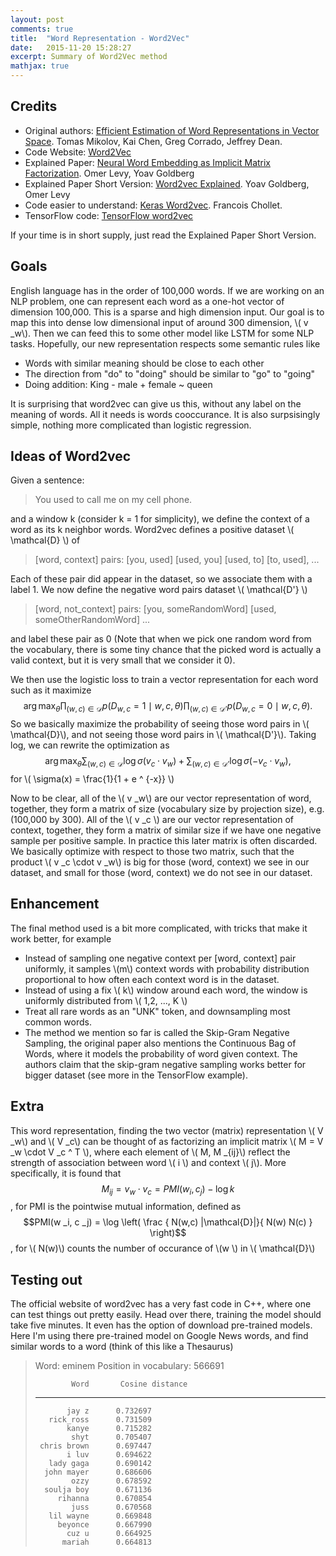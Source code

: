 ```yaml
---
layout: post
comments: true
title:  "Word Representation - Word2Vec"
date:   2015-11-20 15:28:27
excerpt: Summary of Word2Vec method
mathjax: true
---
```


## Credits

* Original authors: [Efficient Estimation of Word Representations in Vector Space](http://arxiv.org/abs/1301.3781). Tomas Mikolov, Kai Chen, Greg Corrado, Jeffrey Dean.
* Code Website: [Word2Vec](https://code.google.com/p/word2vec/)
* Explained Paper: [Neural Word Embedding as Implicit Matrix Factorization](http://u.cs.biu.ac.il/~nlp/wp-content/uploads/Neural-Word-Embeddings-as-Implicit-Matrix-Factorization-NIPS-2014.pdf). Omer Levy, Yoav Goldberg
* Explained Paper Short Version: [Word2vec Explained](http://arxiv.org/abs/1402.3722). Yoav Goldberg, Omer Levy
* Code easier to understand: [Keras Word2vec](https://github.com/fchollet/keras/blob/master/examples/skipgram_word_embeddings.py). Francois Chollet. 
* TensorFlow code: [TensorFlow word2vec](http://tensorflow.org/tutorials/word2vec/index.md)

If your time is in short supply, just read the Explained Paper Short Version. 

## Goals
English language has in the order of 100,000 words. If we are working on an NLP problem, one can represent each word as a one-hot vector of dimension 100,000. This is a sparse and high dimension input. Our goal is to map this into dense low dimensional input of around 300 dimension, \\( v _w\\). Then we can feed this to some other model like LSTM for some NLP tasks. Hopefully, our new representation respects some semantic rules like 

* Words with similar meaning should be close to each other
* The direction from "do" to "doing" should be similar to "go" to "going"
* Doing addition: King - male + female ~ queen

It is surprising that word2vec can give us this, without any label on the meaning of words. All it needs is words cooccurance. It is also surpsisingly simple, nothing more complicated than logistic regression.

## Ideas of Word2vec
Given a sentence: 

> You used to call me on my cell phone. 

and a window k (consider k = 1 for simplicity), we define the context of a word as its k neighbor words. Word2vec defines a positive dataset \\( \mathcal{D} \\) of 
> [word, context] pairs: 
> [you, used] 
> [used, you] 
> [used, to] 
> [to, used], 
> ... 

Each of these pair did appear in the dataset, so we associate them with a label 1. We now define the negative word pairs dataset \\( \mathcal{D'} \\) 
> [word, not_context] pairs: 
> [you, someRandomWord] 
> [used, someOtherRandomWord]
> ... 

and label these pair as 0 (Note that when we pick one random word from the vocabulary, there is some tiny chance that the picked word is actually a valid context, but it is very small that we consider it 0).  

We then use the logistic loss to train a vector representation for each word such as it maximize
$$ \arg \max _{\theta} \prod _{(w,c) \in \mathcal{D}}  p(D _{w,c} = 1 \mid w,c,\theta) 
					   \prod _{(w,c) \in \mathcal{D'}} p(D _{w,c} = 0 \mid w,c,\theta).$$
So we basically maximize the probability of seeing those word pairs in \\( \mathcal{D}\\), and not seeing those word pairs in \\( \mathcal{D'}\\). Taking log, we can rewrite the optimization as 
$$ \arg \max _{\theta} \sum _{(w,c) \in \mathcal{D }} \log \sigma(  v _c \cdot v _w) + 
					   \sum _{(w,c) \in \mathcal{D'}} \log \sigma(- v _c \cdot v _w),$$
for \\( \sigma(x) = \frac{1}{1 + e ^ {-x}} \\)

Now to be clear, all of the \\( v _w\\) are our vector representation of word, together, they form a matrix of size (vocabulary size by projection size), e.g. (100,000 by 300). All of the \\( v _c \\) are our vector representation of context, together, they form a matrix of similar size if we have one negative sample per positive sample. In practice this later matrix is often discarded. We basically optimize with respect to those two matrix, such that the product \\( v _c \cdot v _w\\) is big for those (word, context) we see in our dataset, and small for those (word, context) we do not see in our dataset. 

## Enhancement
The final method used is a bit more complicated, with tricks that make it work better, for example

* Instead of sampling one negative context per [word, context] pair uniformly, it samples \\(m\\) context words with probability distribution proportional to how often each context word is in the dataset.  
* Instead of using a fix \\( k\\) window around each word, the window is uniformly distributed from \\( 1,2, ..., K \\)
* Treat all rare words as an "UNK" token, and downsampling most common words. 
* The method we mention so far is called the Skip-Gram Negative Sampling, the original paper also mentions the Continuous Bag of Words, where it models the probability of word given context.  The authors claim that the skip-gram negative sampling works better for bigger dataset (see more in the TensorFlow example). 

## Extra
This word representation, finding the two vector (matrix) representation \\( V _w\\) and \\( V _c\\) can be thought of as factorizing an implicit matrix \\( M = V _w \cdot V _c ^ T \\), where each element of \\( M, M _{ij}\\) reflect the strength of association between word \\( i \\) and context \\( j\\). More specifically, it is found that 
$$ M _{ij} = v _w \cdot v _c = PMI(w _i, c _j) - \log k$$, 
for PMI is the pointwise mutual information, defined as 
$$PMI(w _i, c _j) = \log \left( \frac { N(w,c) |\mathcal{D}|}{ N(w) N(c) } \right)$$, 
for \\( N(w)\\) counts the number of occurance of \\(w  \\) in \\( \mathcal{D}\\)

## Testing out
The official website of word2vec has a very fast code in C++, where one can test things out pretty easily. Head over there, training the model should take five minutes. It even has the option of download pre-trained models. Here I'm using there pre-trained model on Google News words, and find similar words to a word (think of this like a Thesaurus)

> Word: eminem  Position in vocabulary: 566691
> 
>             Word       Cosine distance
> --------------------------------------
>            jay z		0.732697
>        rick_ross		0.731509
>            kanye		0.715282
>             shyt		0.705407
>      chris brown		0.697447
>            i luv		0.694622
>        lady gaga		0.690142
>       john mayer		0.686606
>             ozzy		0.678592
>       soulja boy		0.671136
>          rihanna		0.670854
>             juss		0.670568
>        lil wayne		0.669848
>          beyonce		0.667990
>            cuz u		0.664925
>           mariah		0.664813
